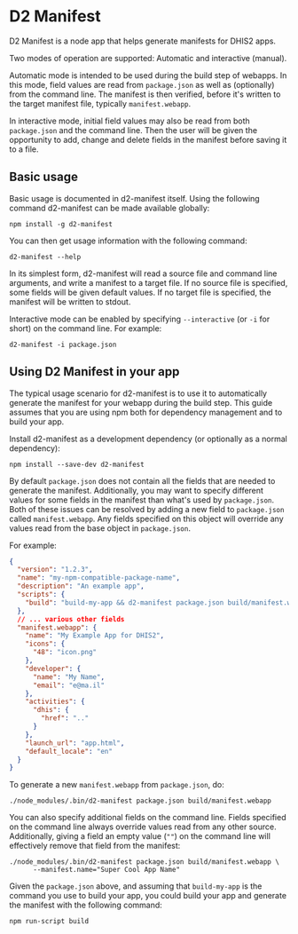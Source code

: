
D2 Manifest
===========

D2 Manifest is a node app that helps generate manifests for DHIS2 apps.

Two modes of operation are supported: Automatic and interactive (manual).

Automatic mode is intended to be used during the build step of webapps. In this mode,
field values are read from `package.json` as well as (optionally) from the command line.
The manifest is then verified, before it's written to the target manifest file,
typically `manifest.webapp`.

In interactive mode, initial field values may also be read from both `package.json` and
the command line. Then the user will be given the opportunity to add, change and delete
fields in the manifest before saving it to a file.



Basic usage
-----------

Basic usage is documented in d2-manifest itself. Using the following command d2-manifest
can be made available globally:

`npm install -g d2-manifest`

You can then get usage information with the following command:

`d2-manifest --help`

In its simplest form, d2-manifest will read a source file and command line arguments, and
write a manifest to a target file. If no source file is specified, some fields will be
given default values. If no target file is specified, the manifest will be written to
stdout.

Interactive mode can be enabled by specifying `--interactive` (or `-i` for short) on the
command line. For example:

`d2-manifest -i package.json`



Using D2 Manifest in your app
-----------------------------

The typical usage scenario for d2-manifest is to use it to automatically generate the
manifest for your webapp during the build step. This guide assumes that you are using
npm both for dependency management and to build your app.

Install d2-manifest as a development dependency (or optionally as a normal dependency):

`npm install --save-dev d2-manifest`

By default `package.json` does not contain all the fields that are needed to generate
the manifest. Additionally, you may want to specify different values for some fields in
the manifest than what's used by `package.json`. Both of these issues can be resolved by
adding a new field to `package.json` called `manifest.webapp`. Any fields specified on
this object will override any values read from the base object in `package.json`.

For example:

```json
{
  "version": "1.2.3",
  "name": "my-npm-compatible-package-name",
  "description": "An example app",
  "scripts": {
    "build": "build-my-app && d2-manifest package.json build/manifest.webapp"
  },
  // ... various other fields
  "manifest.webapp": {
    "name": "My Example App for DHIS2",
    "icons": {
      "48": "icon.png"
    },
    "developer": {
      "name": "My Name",
      "email": "e@ma.il"
    },
    "activities": {
      "dhis": {
        "href": ".."
      }
    },
    "launch_url": "app.html",
    "default_locale": "en"
  }
}
```

To generate a new `manifest.webapp` from `package.json`, do:

`./node_modules/.bin/d2-manifest package.json build/manifest.webapp`

You can also specify additional fields on the command line. Fields specified on the
command line always override values read from any other source. Additionally, giving a
field an empty value (`""`) on the command line will effectively remove that field from
the manifest:

```
./node_modules/.bin/d2-manifest package.json build/manifest.webapp \
      --manifest.name="Super Cool App Name"
```

Given the `package.json` above, and assuming that `build-my-app` is the command you use
to build your app, you could build your app and generate the manifest with the following
command:

`npm run-script build`
